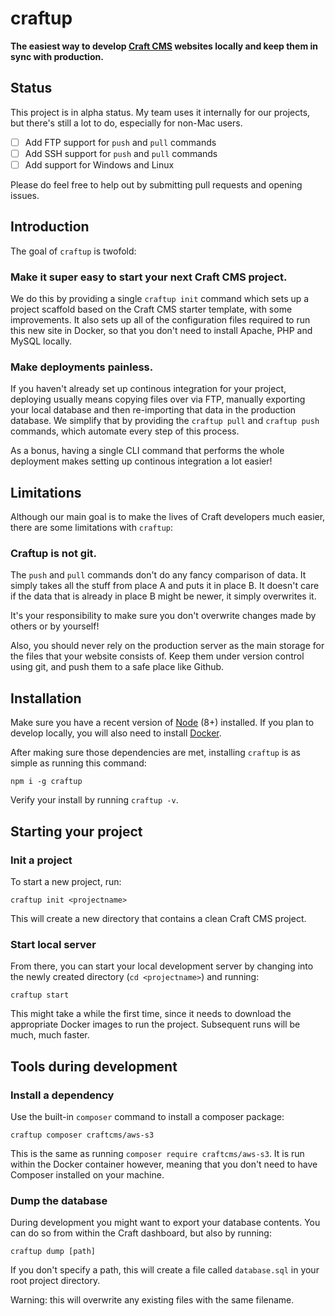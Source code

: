 # craftup

**The easiest way to develop [Craft CMS](https://craftcms.com/) websites 
locally and keep them in sync with production.**


## Status
This project is in alpha status. My team uses it internally for our projects, but there's still a lot to do, especially for non-Mac users.

- [ ] Add FTP support for `push` and `pull` commands
- [ ] Add SSH support for `push` and `pull` commands
- [ ] Add support for Windows and Linux

Please do feel free to help out by submitting pull requests and opening issues.


## Introduction
The goal of `craftup` is twofold:

### Make it super easy to start your next Craft CMS project.
We do this by providing a single `craftup init` command which sets up a project scaffold based on the Craft CMS starter template, with some improvements. It also sets up all of the configuration files required to run this new site in Docker, so that you don't need to install Apache, PHP and MySQL locally.

### Make deployments painless.
If you haven't already set up continous integration for your project, deploying usually means copying files over via FTP, manually exporting your local database and then re-importing that data in the production database. We simplify that by providing the `craftup pull` and `craftup push` commands, which automate every step of this process.

As a bonus, having a single CLI command that performs the whole deployment makes setting up continous integration a lot easier!


## Limitations
Although our main goal is to make the lives of Craft developers much easier, there are some limitations with `craftup`:

### Craftup is not git.
The `push` and `pull` commands don't do any fancy comparison of data. It simply takes all the stuff from place A and puts it in place B. It doesn't care if the data that is already in place B might be newer, it simply overwrites it.

It's your responsibility to make sure you don't overwrite changes made by others or by yourself!

Also, you should never rely on the production server as the main storage for the files that your website consists of. Keep them under version control using git, and push them to a safe place like Github.


## Installation

Make sure you have a recent version of [Node](http://nodejs.org/) (8+) installed. If you plan to develop locally, you will also need to install [Docker](https://docker.com).

After making sure those dependencies are met, installing `craftup` is as simple as running this command:

```shell
npm i -g craftup
```

Verify your install by running `craftup -v`.


## Starting your project

### Init a project
To start a new project, run:

```shell
craftup init <projectname>
```

This will create a new directory that contains a clean Craft CMS project.

### Start local server
From there, you can start your local development server by changing into the newly created directory (`cd <projectname>`) and running:

```shell
craftup start
```
This might take a while the first time, since it needs to download the appropriate Docker images to run the project. Subsequent runs will be much, much faster.


## Tools during development

### Install a dependency
Use the built-in `composer` command to install a composer package:

```shell
craftup composer craftcms/aws-s3
```

This is the same as running `composer require craftcms/aws-s3`. It is run within the Docker container however, meaning that you don't need to have Composer installed on your machine.

### Dump the database
During development you might want to export your database contents. You can do so from within the Craft dashboard, but also by running:

```shell
craftup dump [path]
```

If you don't specify a path, this will create a file called `database.sql` in your root project directory. 

Warning: this will overwrite any existing files with the same filename.

